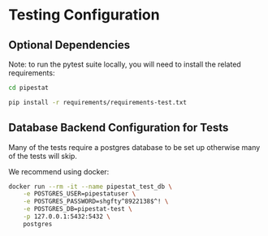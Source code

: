 # Testing Configuration

##  Optional Dependencies

Note: to run the pytest suite locally, you will need to install the related requirements:

```bash
cd pipestat

pip install -r requirements/requirements-test.txt

```

## Database Backend Configuration for Tests

Many of the tests require a postgres database to be set up otherwise many of the tests will skip.

We recommend using docker:
```bash
docker run --rm -it --name pipestat_test_db \
    -e POSTGRES_USER=pipestatuser \
    -e POSTGRES_PASSWORD=shgfty^8922138$^! \
    -e POSTGRES_DB=pipestat-test \
    -p 127.0.0.1:5432:5432 \
    postgres
```